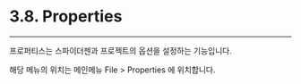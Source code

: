 # 3.8. Properties

---

프로퍼티스는 스파이더젠과 프로젝트의 옵션을 설정하는 기능입니다.

해당 메뉴의 위치는 메인메뉴 File &gt; Properties 에 위치합니다.

